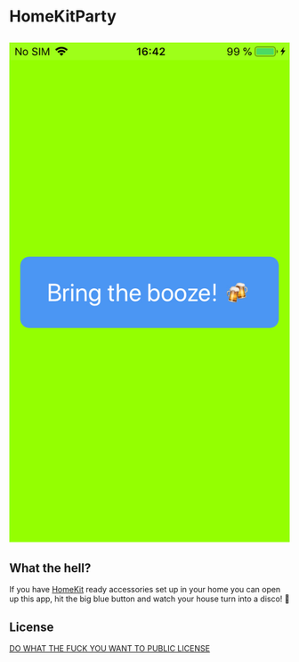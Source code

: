 # HomeKitParty
![](screenshots/0.jpeg)
---
## What the hell?
If you have [HomeKit](https://www.apple.com/ios/home/accessories/) ready accessories set up in your home you can open up this app, hit the big blue button and watch your house turn into a disco! 🎉

## License
[DO WHAT THE FUCK YOU WANT TO PUBLIC LICENSE](LICENSE)
